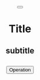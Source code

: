 <header class="ant-page-header">
  <button type="button" class="ant-page-header__navigation"></button>
  <h1 class="ant-page-header__title">Title</h1>
  <h2 class="ant-page-header__sub-title">subtitle<h2>
  <div class="ant-page-header__extra">
    <button class="ant-button">Operation</button>
  </div>
  <div class="ant-page-header__content">
  </div>
</header>